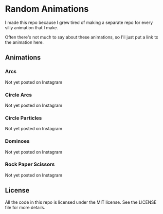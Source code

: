 # Random Animations

I made this repo because I grew tired of making a separate repo for every silly animation that I make.

Often there's not much to say about these animations, so I'll just put a link to the animation here.

## Animations

### Arcs

Not yet posted on Instagram

### Circle Arcs

Not yet posted on Instagram

### Circle Particles

Not yet posted on Instagram

### Dominoes

Not yet posted on Instagram

### Rock Paper Scissors

Not yet posted on Instagram

## License

All the code in this repo is licensed under the MIT license. See the LICENSE file for more details.
